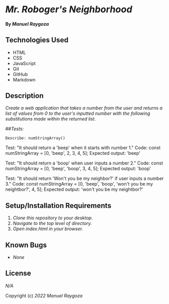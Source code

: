 # _Mr. Roboger's Neighborhood_

#### By _**Manuel Raygoza**_


## Technologies Used

* HTML
* CSS
* JavaScript
* Git
* GitHub
* Markdown

## Description

_Create a web application that takes a number from the user and returns a list of values from 0 to the user's inputted number with the following substitutions made within the returned list._


##_Tests:_

    Describe: numStringArray()

Test: "It should return a 'beep' when it starts with number 1."
Code: const numStringArray = [0, 'beep', 2, 3, 4, 5];
Expected output: 'beep'

Test: "It should return a 'boop' when user inputs a number 2."
Code: const numStringArray = [0, 'beep', 'boop', 3, 4, 5];
Expected output: 'boop'

Test: "It should return 'Won't you be my neighbor?' if user inputs a number 3."
Code: const numStringArray = [0, 'beep', 'boop', 'won't you be my neightbor?', 4, 5];
Expected output: 'won't you be my neightbor?'

## Setup/Installation Requirements

1. _Clone this repository to your desktop._
2. _Navigate to the top level of directory._
3. _Open index.html in your browser._


## Known Bugs

* _None_


## License

_N/A_

Copyright (c) _2022_ _Manuel Raygoza_
